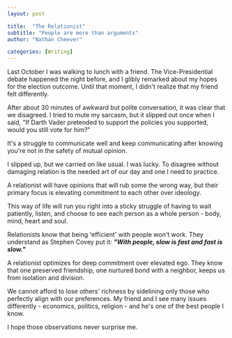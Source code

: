```yaml
---
layout: post

title:  "The Relationist"
subtitle: "People are more than arguments"
author: "Nathan Cheever"

categories: [Writing]
---
```

Last October I was walking to lunch with a friend. The Vice-Presidential debate happened the night before, and I glibly remarked about my hopes for the election outcome. Until that moment, I didn't realize that my friend felt differently. 

After about 30 minutes of awkward but polite conversation, it was clear that we disagreed. I tried to mute my sarcasm, but it slipped out once when I said, "If Darth Vader pretended to support the policies you supported, would you still vote for him?"

It's a struggle to communicate well and keep communicating after knowing you're not in the safety of mutual opinion.

I slipped up, but we carried on like usual. I was lucky. To disagree without damaging relation is the needed art of our day and one I need to practice.

A relationist will have opinions that will rub some the wrong way, but their primary focus is elevating commitment to each other over ideology. 

This way of life will run you right into a sticky struggle of having to wait patiently, listen, and choose to see each person as a whole person - body, mind, heart and soul. 

Relationists know that being 'efficient' with people won't work. They understand as Stephen Covey put it: 
_**"With people, slow is fast and fast is slow."**_

A relationist optimizes for deep commitment over elevated ego. They know that one preserved friendship, one nurtured bond with a neighbor, keeps us from isolation and division. 

We cannot afford to lose others' richness by sidelining only those who perfectly align with our preferences.
My friend and I see many issues differently - economics, politics, religion - and he's one of the best people I know.  

I hope those observations never surprise me. 
